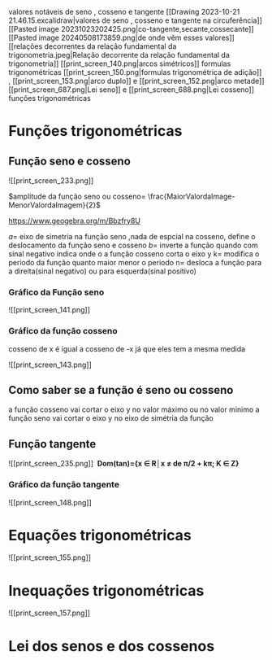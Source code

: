 
valores notáveis de seno , cosseno e tangente
[[Drawing 2023-10-21 21.46.15.excalidraw|valores de seno , cosseno e tangente na circuferência]]
[[Pasted image 20231023202425.png|co-tangente,secante,cossecante]]
[[Pasted image 20240508173859.png|de onde vêm esses valores]]
[[relações decorrentes da relação fundamental da trigonometria.jpeg|Relação decorrente da relação fundamental da trigonometria]]
[[print_screen_140.png|arcos simétricos]]
formulas trigonométricas
	 [[print_screen_150.png|formulas trigonométrica de adição]] , [[print_screen_153.png|arco duplo]] e [[print_screen_152.png|arco metade]]
[[print_screen_687.png|Lei seno]] e  [[print_screen_688.png|Lei cosseno]]
funções trigonométricas

# Funções trigonométricas

## Função seno e cosseno

![[print_screen_233.png]]

$amplitude da função seno ou cosseno= \frac{MaiorValordaImage-MenorValordaImagem}{2}$

https://www.geogebra.org/m/Bbzfry8U

$a=$ eixo de simetria na função seno ,nada de espcial na cosseno, define o deslocamento da função seno e cosseno 
$b=$ inverte a função quando com sinal negativo indica onde o a função cosseno corta o eixo y
k= modifica o periodo da função quanto maior menor o periodo
n= desloca  a função para a direita(sinal negativo) ou para esquerda(sinal positivo)

### Gráfico da Função seno


![[print_screen_141.png]]

### Gráfico da função cosseno

cosseno de x é igual a cosseno de -x já que eles tem a mesma medida


![[print_screen_143.png]]







## Como saber se a função é seno ou cosseno
a função cosseno vai cortar o eixo y no valor máximo ou  no valor minimo
a função seno vai cortar o eixo y no eixo de simétria da função
## Função tangente 

![[print_screen_235.png]]
 **Dom(tan)={x ∈ R│x ≠ de π/2 + kπ; K ∈ Z}**



### Gráfico da função tangente

![[print_screen_148.png]]



# Equações trigonométricas

![[print_screen_155.png]]


# Inequações trigonométricas

![[print_screen_157.png]]
# Lei dos senos e dos cossenos
